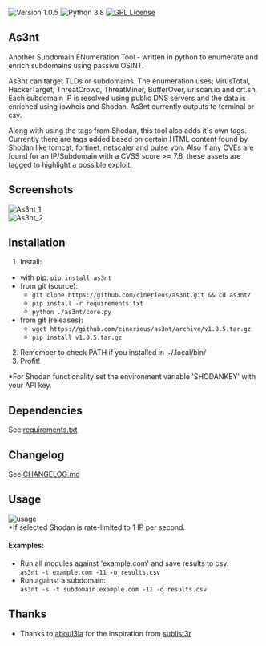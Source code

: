 ![Version 1.0.5](http://img.shields.io/badge/version-v1.0.4-purple.svg)
![Python 3.8](http://img.shields.io/badge/python-3.8-yellow.svg)
[![GPL License](http://img.shields.io/badge/license-GPL%20License-blue.svg)](https://github.com/cinerieus/as3nt/blob/master/LICENSE)  

## As3nt
Another Subdomain ENumeration Tool - written in python to enumerate and enrich subdomains using passive OSINT.  

As3nt can target TLDs or subdomains. The enumeration uses; VirusTotal, HackerTarget, ThreatCrowd, ThreatMiner, BufferOver, urlscan.io and crt.sh. Each subdomain IP is resolved using public DNS servers and the data is enriched using ipwhois and Shodan. As3nt currently outputs to terminal or csv. 

Along with using the tags from Shodan, this tool also adds it's own tags. Currently there are tags added based on certain HTML content found by Shodan like tomcat, fortinet, netscaler and pulse vpn. Also if any CVEs are found for an IP/Subdomain with a CVSS score >= 7.8, these assets are tagged to highlight a possible exploit. 

## Screenshots 
![As3nt_1](https://github.com/cinerieus/as3nt/blob/master/screenshots/as3nt_1.gif)  
![As3nt_2](https://github.com/cinerieus/as3nt/blob/master/screenshots/as3nt_2.gif)

## Installation 
1. Install:
  - with pip: `pip install as3nt`
  - from git (source): 
	- `git clone https://github.com/cinerieus/as3nt.git && cd as3nt/`  
	- `pip install -r requirements.txt`
	- `python ./as3nt/core.py` 
  - from git (releases):
	- `wget https://github.com/cinerieus/as3nt/archive/v1.0.5.tar.gz`
	- `pip install v1.0.5.tar.gz` 
2. Remember to check PATH if you installed in ~/.local/bin/ 
3. Profit! 

*For Shodan functionality set the environment variable 'SHODANKEY' with your API key. 

## Dependencies 
See [requirements.txt](https://github.com/cinerieus/as3nt/blob/master/requirements.txt) 

## Changelog
See [CHANGELOG.md](https://github.com/cinerieus/as3nt/blob/master/CHANGELOG.md) 

## Usage 
![usage](https://github.com/cinerieus/as3nt/blob/master/screenshots/usage.png)  
*If selected Shodan is rate-limited to 1 IP per second.

#### Examples:  
- Run all modules against 'example.com' and save results to csv:  
`as3nt -t example.com -11 -o results.csv`   
- Run against a subdomain:  
`as3nt -s -t subdomain.example.com -11 -o results.csv`  

## Thanks  
- Thanks to [aboul3la](https://github.com/aboul3la/) for the inspiration from [sublist3r](https://github.com/aboul3la/Sublist3r)
